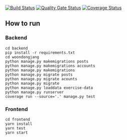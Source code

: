 [![Build Status](https://travis-ci.com/swsnu/swpp2021-team6.svg?branch=main)](https://travis-ci.com/swsnu/swpp2021-team6)
[![Quality Gate Status](https://sonarcloud.io/api/project_badges/measure?project=swsnu_swpp2021-team6&metric=alert_status)](https://sonarcloud.io/dashboard?id=swsnu_swpp2021-team6)
[![Coverage Status](https://coveralls.io/repos/github/swsnu/swpp2021-team6/badge.svg?branch=main&sanitizer=True)](https://coveralls.io/github/swsnu/swpp2021-team6?branch=main)

## How to run

### Backend
```
cd backend
pip install -r requirements.txt
cd woondongjang
python manage.py makemigrations posts
python manage.py makemigrations accounts
python manage.py makemigrations
python manage.py migrate posts
python manage.py migrate acounts
python manage.py migrate
python manage.py loaddata exercise-data
python manage.py runserver
coverage run --source='.' manage.py test

```

### Frontend
```
cd frontend
yarn install
yarn test
yarn start
```
